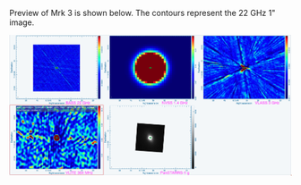 Preview of Mrk 3 is shown below. The contours represent the 22 GHz 1" image. 

![Mrk3.png](Mrk3.png "Mrk3")

